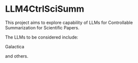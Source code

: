 # LLM4CtrlSciSumm

This project aims to explore capability of LLMs for Controllable Summarization for Scientific Papers.

The LLMs to be considered include:

Galactica

and others.
